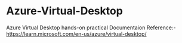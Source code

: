 # Azure-Virtual-Desktop
Azure Virtual Desktop hands-on practical Documentaion
Reference:- https://learn.microsoft.com/en-us/azure/virtual-desktop/

